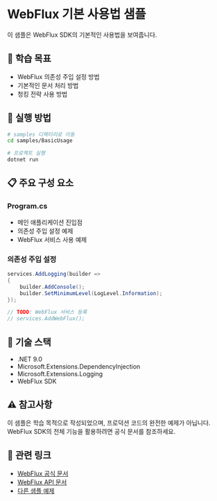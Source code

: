 # WebFlux 기본 사용법 샘플

이 샘플은 WebFlux SDK의 기본적인 사용법을 보여줍니다.

## 🎯 학습 목표

- WebFlux 의존성 주입 설정 방법
- 기본적인 문서 처리 방법
- 청킹 전략 사용 방법

## 🚀 실행 방법

```bash
# samples 디렉터리로 이동
cd samples/BasicUsage

# 프로젝트 실행
dotnet run
```

## 📋 주요 구성 요소

### Program.cs
- 메인 애플리케이션 진입점
- 의존성 주입 설정 예제
- WebFlux 서비스 사용 예제

### 의존성 주입 설정
```csharp
services.AddLogging(builder =>
{
    builder.AddConsole();
    builder.SetMinimumLevel(LogLevel.Information);
});

// TODO: WebFlux 서비스 등록
// services.AddWebFlux();
```

## 🔧 기술 스택

- .NET 9.0
- Microsoft.Extensions.DependencyInjection
- Microsoft.Extensions.Logging
- WebFlux SDK

## ⚠️ 참고사항

이 샘플은 학습 목적으로 작성되었으며, 프로덕션 코드의 완전한 예제가 아닙니다. WebFlux SDK의 전체 기능을 활용하려면 공식 문서를 참조하세요.

## 🔗 관련 링크

- [WebFlux 공식 문서](../../README.md)
- [WebFlux API 문서](../../docs/)
- [다른 샘플 예제](../)